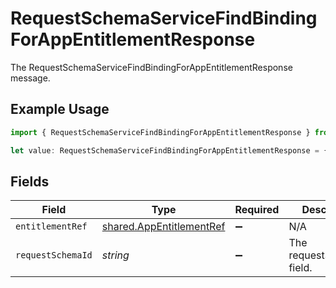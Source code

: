 # RequestSchemaServiceFindBindingForAppEntitlementResponse

The RequestSchemaServiceFindBindingForAppEntitlementResponse message.

## Example Usage

```typescript
import { RequestSchemaServiceFindBindingForAppEntitlementResponse } from "conductorone-sdk-typescript/sdk/models/shared";

let value: RequestSchemaServiceFindBindingForAppEntitlementResponse = {};
```

## Fields

| Field                                                                       | Type                                                                        | Required                                                                    | Description                                                                 |
| --------------------------------------------------------------------------- | --------------------------------------------------------------------------- | --------------------------------------------------------------------------- | --------------------------------------------------------------------------- |
| `entitlementRef`                                                            | [shared.AppEntitlementRef](../../../sdk/models/shared/appentitlementref.md) | :heavy_minus_sign:                                                          | N/A                                                                         |
| `requestSchemaId`                                                           | *string*                                                                    | :heavy_minus_sign:                                                          | The requestSchemaId field.                                                  |